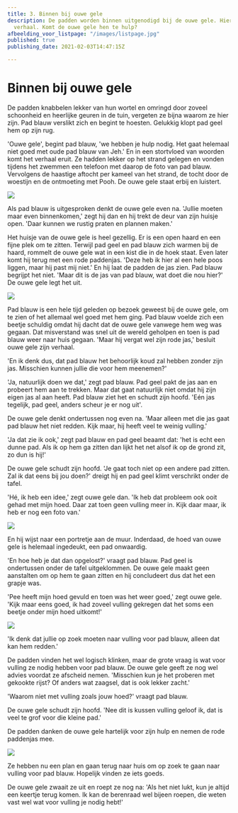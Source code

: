 ```yaml
---
title: 3. Binnen bij ouwe gele
description: De padden worden binnen uitgenodigd bij de ouwe gele. Hier doen ze hun
  verhaal. Komt de ouwe gele hen te hulp?
afbeelding_voor_listpage: "/images/listpage.jpg"
published: true
publishing_date: 2021-02-03T14:47:15Z

---
```

# Binnen bij ouwe gele

De padden knabbelen lekker van hun wortel en omringd door zoveel schoonheid en heerlijke geuren in de tuin, vergeten ze bijna waarom ze hier zijn. Pad blauw verslikt zich en begint te hoesten. Gelukkig klopt pad geel hem op zijn rug.

'Ouwe gele', begint pad blauw, 'we hebben je hulp nodig. Het gaat helemaal niet goed met oude pad blauw van Jeh.' En in een stortvloed van woorden komt het verhaal eruit. Ze hadden lekker op het strand gelegen en vonden tijdens het zwemmen een telefoon met daarop de foto van pad blauw. Vervolgens de haastige aftocht per kameel van het strand, de tocht door de woestijn en de ontmoeting met Pooh. De ouwe gele staat erbij en luistert.

![](/images/pad-en-pad-ouwe-gele-a.jpg)

Als pad blauw is uitgesproken denkt de ouwe gele even na. 'Jullie moeten maar even binnenkomen,' zegt hij dan en hij trekt de deur van zijn huisje open. 'Daar kunnen we rustig praten en plannen maken.'

Het huisje van de ouwe gele is heel gezellig. Er is een open haard en een fijne plek om te zitten. Terwijl pad geel en pad blauw zich warmen bij de haard, rommelt de ouwe gele wat in een kist die in de hoek staat. Even later komt hij terug met een rode paddenjas. 'Deze heb ik hier al een hele poos liggen, maar hij past mij niet.' En hij laat de padden de jas zien. Pad blauw begrijpt het niet. 'Maar dit is de jas van pad blauw, wat doet die nou hier?' De ouwe gele legt het uit.

![](/images/pad-rode-jas-a.jpg)

Pad blauw is een hele tijd geleden op bezoek geweest bij de ouwe gele, om te zien of het allemaal wel goed met hem ging. Pad blauw voelde zich een beetje schuldig omdat hij dacht dat de ouwe gele vanwege hem weg was gegaan. Dat misverstand was snel uit de wereld geholpen en toen is pad blauw weer naar huis gegaan. 'Maar hij vergat wel zijn rode jas,' besluit ouwe gele zijn verhaal.

'En ik denk dus, dat pad blauw het behoorlijk koud zal hebben zonder zijn jas. Misschien kunnen jullie die voor hem meenemen?'

'Ja, natuurlijk doen we dat,' zegt pad blauw. Pad geel pakt de jas aan en probeert hem aan te trekken. Maar dat gaat natuurlijk niet omdat hij zijn eigen jas al aan heeft. Pad blauw ziet het en schudt zijn hoofd. 'Eén jas tegelijk, pad geel, anders scheur je er nog uit'.

De ouwe gele denkt ondertussen nog even na. 'Maar alleen met die jas gaat pad blauw het niet redden. Kijk maar, hij heeft veel te weinig vulling.'

'Ja dat zie ik ook,' zegt pad blauw en pad geel beaamt dat: 'het is echt een dunne pad. Als ik op hem ga zitten dan lijkt het net alsof ik op de grond zit, zo dun is hij!'

De ouwe gele schudt zijn hoofd. 'Je gaat toch niet op een andere pad zitten. Zal ik dat eens bij jou doen?' dreigt hij en pad geel klimt verschrikt onder de tafel.

'Hé, ik heb een idee,' zegt ouwe gele dan. 'Ik heb dat probleem ook ooit gehad met mijn hoed. Daar zat toen geen vulling meer in. Kijk daar maar, ik heb er nog een foto van.'

![](/images/plathoed-a.jpg)

En hij wijst naar een portretje aan de muur. Inderdaad, de hoed van ouwe gele is helemaal ingedeukt, een pad onwaardig.

'En hoe heb je dat dan opgelost?' vraagt pad blauw. Pad geel is ondertussen onder de tafel uitgeklommen. De ouwe gele maakt geen aanstalten om op hem te gaan zitten en hij concludeert dus dat het een grapje was.

'Pee heeft mijn hoed gevuld en toen was het weer goed,' zegt ouwe gele. 'Kijk maar eens goed, ik had zoveel vulling gekregen dat het soms een beetje onder mijn hoed uitkomt!'

![](/images/pad-vulwol-a.jpg)

'Ik denk dat jullie op zoek moeten naar vulling voor pad blauw, alleen dat kan hem redden.'

De padden vinden het wel logisch klinken, maar de grote vraag is wat voor vulling ze nodig hebben voor pad blauw. De ouwe gele geeft ze nog wel advies voordat ze afscheid nemen. 'Misschien kun je het proberen met gekookte rijst? Of anders wat zaagsel, dat is ook lekker zacht.'

'Waarom niet met vulling zoals jouw hoed?' vraagt pad blauw.

De ouwe gele schudt zijn hoofd. 'Nee dit is kussen vulling geloof ik, dat is veel te grof voor die kleine pad.'

De padden danken de ouwe gele hartelijk voor zijn hulp en nemen de rode paddenjas mee. 

![](/images/pad-en-pad-gaan-ervan-door-a.jpg)

Ze hebben nu een plan en gaan terug naar huis om op zoek te gaan naar vulling voor pad blauw. Hopelijk vinden ze iets goeds.

De ouwe gele zwaait ze uit en roept ze nog na: 'Als het niet lukt, kun je altijd een keertje terug komen. Ik kan de berenraad wel bijeen roepen, die weten vast wel wat voor vulling je nodig hebt!'